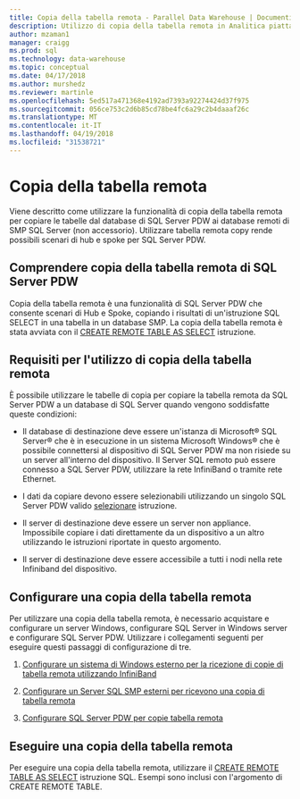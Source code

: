 ```yaml
---
title: Copia della tabella remota - Parallel Data Warehouse | Documenti Microsoft
description: Utilizzo di copia della tabella remota in Analitica piattaforma Parallel Data Warehouse di System.
author: mzaman1
manager: craigg
ms.prod: sql
ms.technology: data-warehouse
ms.topic: conceptual
ms.date: 04/17/2018
ms.author: murshedz
ms.reviewer: martinle
ms.openlocfilehash: 5ed517a471368e4192ad7393a92274424d37f975
ms.sourcegitcommit: 056ce753c2d6b85cd78be4fc6a29c2b4daaaf26c
ms.translationtype: MT
ms.contentlocale: it-IT
ms.lasthandoff: 04/19/2018
ms.locfileid: "31538721"
---
```

# <a name="remote-table-copy"></a>Copia della tabella remota
Viene descritto come utilizzare la funzionalità di copia della tabella remota per copiare le tabelle dal database di SQL Server PDW ai database remoti di SMP SQL Server (non accessorio). Utilizzare tabella remota copy rende possibili scenari di hub e spoke per SQL Server PDW.  
  
## <a name="BasicsPDE"></a>Comprendere copia della tabella remota di SQL Server PDW  
Copia della tabella remota è una funzionalità di SQL Server PDW che consente scenari di Hub e Spoke, copiando i risultati di un'istruzione SQL SELECT in una tabella in un database SMP. La copia della tabella remota è stata avviata con il [CREATE REMOTE TABLE AS SELECT](../t-sql/statements/create-remote-table-as-select-parallel-data-warehouse.md) istruzione.  
  
## <a name="BasicsPrerequisites"></a>Requisiti per l'utilizzo di copia della tabella remota  
È possibile utilizzare le tabelle di copia per copiare la tabella remota da SQL Server PDW a un database di SQL Server quando vengono soddisfatte queste condizioni:  
  
-   Il database di destinazione deve essere un'istanza di Microsoft® SQL Server® che è in esecuzione in un sistema Microsoft Windows® che è possibile connettersi al dispositivo di SQL Server PDW ma non risiede su un server all'interno del dispositivo. Il Server SQL remoto può essere connesso a SQL Server PDW, utilizzare la rete InfiniBand o tramite rete Ethernet.  
  
-   I dati da copiare devono essere selezionabili utilizzando un singolo SQL Server PDW valido [selezionare](../t-sql/queries/select-transact-sql.md) istruzione.  
  
-   Il server di destinazione deve essere un server non appliance. Impossibile copiare i dati direttamente da un dispositivo a un altro utilizzando le istruzioni riportate in questo argomento.  
  
-   Il server di destinazione deve essere accessibile a tutti i nodi nella rete Infiniband del dispositivo.  
  
## <a name="ConfigureRemote"></a>Configurare una copia della tabella remota  
Per utilizzare una copia della tabella remota, è necessario acquistare e configurare un server Windows, configurare SQL Server in Windows server e configurare SQL Server PDW. Utilizzare i collegamenti seguenti per eseguire questi passaggi di configurazione di tre.  
  
1.  [Configurare un sistema di Windows esterno per la ricezione di copie di tabella remota utilizzando InfiniBand](configure-an-external-windows-system-to-receive-remote-table-copies-using-infiniband.md)  
  
2.  [Configurare un Server SQL SMP esterni per ricevono una copia di tabella remota](configure-an-external-smp-sql-server-to-receive-remote-table-copies.md)  
  
3.  [Configurare SQL Server PDW per copie tabella remota](configure-sql-server-pdw-for-remote-table-copies.md)  
  
## <a name="PerformRemote"></a>Eseguire una copia della tabella remota  
Per eseguire una copia della tabella remota, utilizzare il [CREATE REMOTE TABLE AS SELECT](../t-sql/statements/create-remote-table-as-select-parallel-data-warehouse.md) istruzione SQL. Esempi sono inclusi con l'argomento di CREATE REMOTE TABLE.  
  
<!-- MISSING LINKS 
## See Also  
[Common Metadata Query Examples &#40;SQL Server PDW&#41;](../sqlpdw/common-metadata-query-examples-sql-server-pdw.md)  
-->
  
